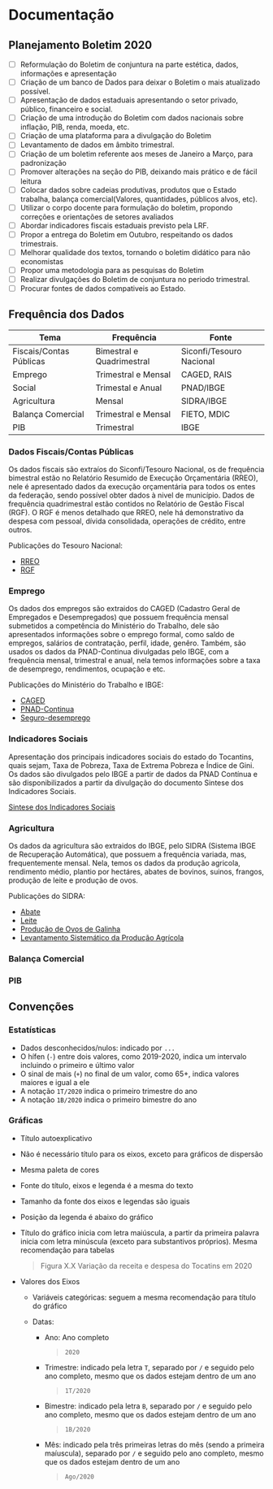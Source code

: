# Documentação

## Planejamento Boletim 2020

- [ ] Reformulação do Boletim de conjuntura na parte estética, dados, informações e apresentação
- [ ] Criação de um banco de Dados para deixar o Boletim o mais atualizado possível.
- [ ] Apresentação de dados estaduais apresentando o setor privado, público, financeiro e social.
- [ ] Criação de uma introdução do Boletim com dados nacionais sobre inflação, PIB, renda, moeda, etc.
- [ ] Criação de uma plataforma para a divulgação do Boletim
- [ ] Levantamento de dados em âmbito trimestral.
- [ ] Criação de um boletim referente aos meses de Janeiro a Março, para padronização
- [ ] Promover alterações na seção do PIB, deixando mais prático e de fácil leitura
- [ ] Colocar dados sobre cadeias produtivas, produtos que o Estado trabalha, balança comercial(Valores, quantidades, públicos alvos, etc).
- [ ] Utilizar o corpo docente para formulação do boletim, propondo correções e orientações de setores avaliados
- [ ] Abordar indicadores fiscais estaduais previsto pela LRF.
- [ ] Propor a entrega do Boletim em Outubro, respeitando os dados trimestrais.
- [ ] Melhorar qualidade dos textos, tornando o boletim didático para não economistas
- [ ] Propor uma metodologia para as pesquisas do Boletim
- [ ] Realizar divulgações do Boletim de conjuntura no periodo trimestral.
- [ ] Procurar fontes de dados compativeis ao Estado.

## Frequência dos Dados

|   Tema      | Frequência  |  Fonte   |
| ----------- | ----------- | -------- |
| Fiscais/Contas Públicas | Bimestral e Quadrimestral | Siconfi/Tesouro Nacional |
| Emprego | Trimestral e Mensal | CAGED, RAIS |
| Social | Trimestal e Anual | PNAD/IBGE |
| Agricultura | Mensal | SIDRA/IBGE |
| Balança Comercial | Trimestral e Mensal | FIETO, MDIC |
| PIB | Trimestral | IBGE |


### Dados Fiscais/Contas Públicas

Os dados fiscais são extraíos do Siconfi/Tesouro Nacional, os de frequência bimestral estão no Relatório Resumido de Execução Orçamentária (RREO), nele é apresentado dados da execução orçamentária para todos os entes da federação, sendo possível obter dados à nivel de município. Dados de frequência quadrimestral estão contidos no Relatório de Gestão Fiscal (RGF). O RGF é menos detalhado que RREO, nele há demonstrativo da despesa com pessoal, dívida consolidada, operações de crédito, entre outros.

Publicações do Tesouro Nacional:
* [RREO](https://www.tesourotransparente.gov.br/publicacoes/rreo-em-foco-estados-e-municipios/2020/16)
* [RGF](https://www.tesourotransparente.gov.br/publicacoes/rgf-em-foco-estados-e-municipios/2020/27?ano_selecionado=2020)

### Emprego
Os dados dos empregos são extraidos do CAGED (Cadastro Geral de Empregados e Desempregados) que possuem frequência mensal submetidos a competência do Ministério do Trabalho, dele são apresentados informações sobre o emprego formal, como saldo de empregos, salários de contratação, perfil, idade, genêro. Também, são usados os dados da PNAD-Continua divulgadas pelo IBGE, com a frequência mensal, trimestral e anual, nela temos informações sobre a taxa de desemprego, rendimentos, ocupação e etc.

Publicações do Ministério do Trabalho e IBGE:
* [CAGED](http://pdet.mte.gov.br/novo-caged)
* [PNAD-Continua](https://www.ibge.gov.br/estatisticas/sociais/trabalho/9171-pesquisa-nacional-por-amostra-de-domicilios-continua-mensal.html?=&t=o-que-e)
* [Seguro-desemprego](http://pdet.mte.gov.br/seguro-desemprego)

### Indicadores Sociais

Apresentação dos principais indicadores sociais do estado do Tocantins, quais sejam, Taxa de Pobreza, Taxa de Extrema Pobreza e Índice de Gini. Os dados são divulgados pelo IBGE a partir de dados da PNAD Contínua e são disponibilizados a partir da divulgação do documento Sintese dos Indicadores Sociais.

[Sintese dos Indicadores Sociais](https://www.ibge.gov.br/estatisticas/sociais/protecao-social/9221-sintese-de-indicadores-sociais.html?=&t=o-que-e)

### Agricultura
Os dados da agricultura são extraidos do IBGE, pelo SIDRA (Sistema IBGE de Recuperação Automática), que possuem a frequência variada, mas, frequentemente mensal. Nela, temos os dados da produção agricola, rendimento médio, plantio por hectáres, abates de bovinos, suinos, frangos, produção de leite e produção de ovos.

Publicações do SIDRA:

* [Abate](https://sidra.ibge.gov.br/home/abate/brasil)
* [Leite](https://sidra.ibge.gov.br/home/leite/brasil)
* [Produção de Ovos de Galinha](https://sidra.ibge.gov.br/home/pog/brasil)
* [Levantamento Sistemático da Produção Agrícola](https://sidra.ibge.gov.br/home/lspa/brasil)


### Balança Comercial

### PIB

## Convenções

### Estatísticas

- Dados desconhecidos/nulos: indicado por `...`
- O hífen (`-`) entre dois valores, como 2019-2020, indica um intervalo incluindo o primeiro e último valor
- O sinal de mais (`+`) no final de um valor, como 65+, indica valores maiores e igual a ele
- A notação `1T/2020` indica o primeiro trimestre do ano
- A notação `1B/2020` indica o primeiro bimestre do ano

### Gráficas

- Título autoexplicativo

- Não é necessário título para os eixos, exceto para gráficos de dispersão

- Mesma paleta de cores

- Fonte do título, eixos e legenda é a mesma do texto

- Tamanho da fonte dos eixos e legendas são iguais

- Posição da legenda é abaixo do gráfico

- Título do gráfico inicia com letra maiúscula, a partir da primeira palavra inicia com letra minúscula (exceto para substantivos próprios). Mesma recomendação para tabelas

   > Figura X.X Variação da receita e despesa do Tocatins em 2020

- Valores dos Eixos

   - Variáveis categóricas: seguem a mesma recomendação para título do gráfico

   - Datas:

      - Ano: Ano completo

         > `2020`

      - Trimestre: indicado pela letra `T`, separado por `/` e seguido pelo ano completo, mesmo que os dados estejam dentro de um ano

         > `1T/2020`

      - Bimestre: indicado pela letra  `B`, separado por `/` e seguido pelo ano completo, mesmo que os dados estejam dentro de um ano

         > `1B/2020`

      - Mês: indicado pela três primeiras letras do mês (sendo a primeira maíuscula), separado por `/` e seguido pelo ano completo, mesmo que os dados estejam dentro de um ano

         >`Ago/2020`

